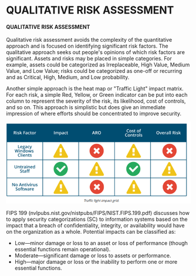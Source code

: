 # QUALITATIVE RISK ASSESSMENT

#### QUALITATIVE RISK ASSESSMENT

Qualitative risk assessment avoids the complexity of the quantitative approach and is focused on identifying significant risk factors. The qualitative approach seeks out people's opinions of which risk factors are significant. Assets and risks may be placed in simple categories. For example, assets could be categorized as Irreplaceable, High Value, Medium Value, and Low Value; risks could be categorized as one-off or recurring and as Critical, High, Medium, and Low probability.

Another simple approach is the heat map or "Traffic Light" impact matrix. For each risk, a simple Red, Yellow, or Green indicator can be put into each column to represent the severity of the risk, its likelihood, cost of controls, and so on. This approach is simplistic but does give an immediate impression of where efforts should be concentrated to improve security.

![](./img/qual.png)

FIPS 199 (nvlpubs.nist.gov/nistpubs/FIPS/NIST.FIPS.199.pdf) discusses how to apply security categorizations (SC) to information systems based on the impact that a breach of confidentiality, integrity, or availability would have on the organization as a whole. Potential impacts can be classified as:

-   Low—minor damage or loss to an asset or loss of performance (though essential functions remain operational).
-   Moderate—significant damage or loss to assets or performance.
-   High—major damage or loss or the inability to perform one or more essential functions.